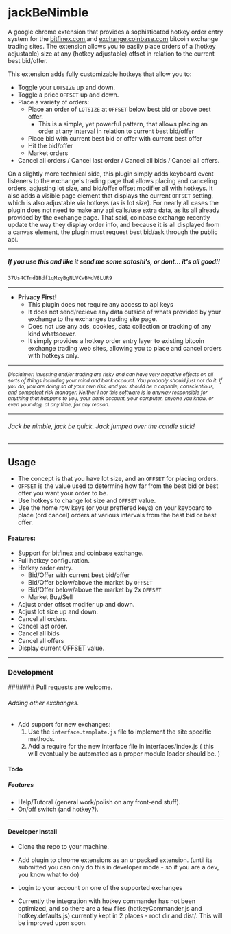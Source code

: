 # jackBeNimble

A google chrome extension that provides a sophisticated hotkey order entry system for the [bitfinex.com](http:www.bitfinex.com),and [exchange.coinbase.com](http://exchange.coinbase.com) bitcoin exchange trading sites. The extension allows you to easily place orders of a (hotkey adjustable) size at any (hotkey adjustable) offset in relation to the current best bid/offer.


This extension adds fully customizable hotkeys that allow you to:
- Toggle your `LOTSIZE` up and down.
- Toggle a price `OFFSET` up and down.
- Place a variety of orders:
  - Place an order of `LOTSIZE` at `OFFSET` below best bid or above best offer.
    - This is a simple, yet powerful pattern, that allows placing an order at any interval in relation to current best bid/offer
  - Place bid with current best bid or offer with current best offer
  - Hit the bid/offer
  - Market orders
- Cancel all orders / Cancel last order / Cancel all bids / Cancel all offers.

On a slightly more technical side, this plugin simply adds keyboard event listeners to the exchange's trading page that allows placing and canceling orders, adjusting lot size, and bid/offer offset modifier all with hotkeys. It also adds a visible page element that displays the current `OFFSET` setting, which is also adjustable via hotkeys (as is lot size). For nearly all cases the plugin does not need to make any api calls/use extra data, as its all already provided by the exchange page. That said, coinbase exchange recently update the way they display order info, and because it is all displayed from a canvas element, the plugin must request best bid/ask through the public api.

----------
##### If you use this and like it send me some satoshi's, or dont... it's all good!!
`37Us4CTnd1Bdf1qMzyBgNLVCwBMdV8LUR9`

-----------------------

- **Privacy First!**
  - This plugin does not require any access to api keys
  - It does not send/recieve any data outside of whats provided by your exchange to the exchanges trading site page.
  - Does not use any ads, cookies, data collection or tracking of any kind whatsoever.
  - It simply provides a hotkey order entry layer to existing bitcoin exchange trading web sites, allowing you to place and cancel orders with hotkeys only.

----------------

<small>*Disclaimer: Investing and/or trading are risky and can have very negative effects on all sorts of things including your mind and bank account. You probably should just not do it. If you do, you are doing so at your own risk, and you should be a capable, conscientious, and competent risk manager. Neither I nor this software is in anyway responsible for anything that happens to you, your bank account, your computer, anyone you know, or even your dog, at any time, for any reason.*</small>


----------------------
###### *Jack be nimble, jack be quick. Jack jumped over the candle stick!*
---------------

## Usage

- The concept is that you have lot size, and an `OFFSET` for placing orders.
- `OFFSET` is the value used to determine how far from the best bid or best offer you want your order to be.
- Use hotkeys to change lot size and `OFFSET` value.
- Use the home row keys (or your preffered keys) on your keyboard to place (ord cancel) orders at various intervals from the best bid or best offer.

#### Features:
- Support for bitfinex and coinbase exchange.
- Full hotkey configuration.
- Hotkey order entry.
  - Bid/Offer with current best bid/offer
  - Bid/Offer below/above the market by `OFFSET`
  - Bid/Offer below/above the market by 2x `OFFSET`
  - Market Buy/Sell
- Adjust order offset modifer up and down.
- Adjust lot size up and down.
- Cancel all orders.
- Cancel last order.
- Cancel all bids
- Cancel all offers
- Display current OFFSET value.

---------------------

### Development
####### Pull requests are welcome.

###### Adding other exchanges.
- Add support for new exchanges:
  1. Use the `interface.template.js` file to implement the site specific methods.
  2. Add a require for the new interface file in interfaces/index.js ( this will eventually be automated as a proper module loader should be. )


#### Todo
##### Features
- Help/Tutoral (general work/polish on any front-end stuff).
- On/off switch (and hotkey?).

-----------------



#### Developer Install
- Clone the repo to your machine.
- Add plugin to chrome extensions as an unpacked extension. (until its submitted you can only do this in developer mode - so if you are a dev, you know what to do)
- Login to your account on one of the supported exchanges

- Currently the integration with hotkey commander has not been optimized, and so there are a few files (hotkeyCommander.js and hotkey.defaults.js) currently kept in 2 places - root dir and dist/. This will be improved upon soon.
